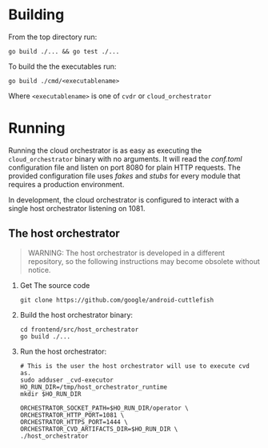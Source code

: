 # Building

From the top directory run:

```
go build ./... && go test ./...
```

To build the the executables run:

```
go build ./cmd/<executablename>
```

Where `<executablename>` is one of `cvdr` or `cloud_orchestrator`

# Running

Running the cloud orchestrator is as easy as executing the `cloud_orchestrator` binary with no
arguments. It will read the *conf.toml* configuration file and listen on port 8080 for plain HTTP
requests. The provided configuration file uses *fakes* and *stubs* for every module that requires a
production environment.

In development, the cloud orchestrator is configured to interact with a single host orchestrator
listening on 1081.

## The host orchestrator

> WARNING: The host orchestrator is developed in a different repository, so the following
instructions may become obsolete without notice.

1. Get The source code
    ```
    git clone https://github.com/google/android-cuttlefish
    ```

2. Build the host orchestrator binary:
    ```
    cd frontend/src/host_orchestrator
    go build ./...
    ```

3. Run the host orchestrator:

    ```
    # This is the user the host orchestrator will use to execute cvd as.
    sudo adduser _cvd-executor
    HO_RUN_DIR=/tmp/host_orchestrator_runtime
    mkdir $HO_RUN_DIR

    ORCHESTRATOR_SOCKET_PATH=$HO_RUN_DIR/operator \
    ORCHESTRATOR_HTTP_PORT=1081 \
    ORCHESTRATOR_HTTPS_PORT=1444 \
    ORCHESTRATOR_CVD_ARTIFACTS_DIR=$HO_RUN_DIR \
    ./host_orchestrator
    ```
